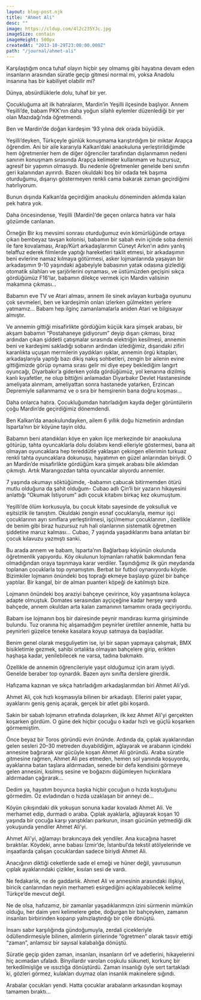 ```yaml
---
layout: blog-post.njk
title: "Ahmet Ali"
desc: ""
image: https://cldup.com/4l2c235YJc.jpg
imageSize: contain
imageHeight: 500px
createdAt: "2013-10-29T23:00:00.000Z"
path: "/journal/ahmet-ali"
---
```


Karşılaştığım onca tuhaf olayın hiçbir şey olmamış gibi hayatına devam eden insanların arasından süratle geçip gitmesi normal mi, yoksa Anadolu insanına has bir kabiliyet olabilir mi?

Dünya, absürdlüklerle dolu, tuhaf bir yer.

Çocukluğuma ait ilk hatıralarım, Mardin’in Yeşilli ilçesinde başlıyor. Annem Yeşilli’de, babam PKK’nın daha yoğun silahlı eylemler düzenlediği bir yer olan Mazıdağı’nda öğretmendi.

Ben ve Mardin’de doğan kardeşim ‘93 yılına dek orada büyüdük.

Yeşilli’deyken, Türkçeyle günlük konuşmama karıştırdığım bir miktar Arapça öğrendim. Ani bir aile kararıyla Kalkan’daki anaokuluna yerleştirildiğimde hem öğretmenler hem de diğer öğrenciler tarafından dışlanmamın nedeni sanırım konuşmam sırasında Arapça kelimeler kullanmam ve huzursuz, agresif bir yapımın olmasıydı. Bu nedenle öğretmenler genelde beni sınıfın geri kalanından ayırırdı. Bazen okuldaki boş bir odada tek başıma oturduğumu, dışarıyı göstermeyen renkli cama bakarak zaman geçirdiğimi hatırlıyorum.

Bunun dışında Kalkan’da geçirdiğim anaokulu döneminden aklımda kalan pek hatıra yok.

Daha öncesindense, Yeşilli (Mardin)’de geçen onlarca hatıra var hala gözümde canlanan.

Örneğin Bir kış mevsimi sonrası oturduğumuz evin kömürlüğünde ortaya çıkan bembeyaz tavşan kolonisi, babamın bir sabah evin içinde soba demiri ile fare kovalaması, Arap/Kürt arkadaşlarımın Cüneyt Arkın’ın adını yanlış telaffuz ederek filmlerde yaptığı hareketleri taklit etmesi, bir arkadaşımın beni evlerine namaz kılmaya götürmesi, asker lojmanlarında yaşayan bir arkadaşımın 9-10 yaşındaki ağabeyiyle babasının yatak odasına gizlediği otomatik silahları ve şarjörlerini oynaması, ve üstümüzden geçişini sıkça gördüğümüz F16'lar, babamın dilekçe vermek için Mardin valisinin makamına çıkması…

Babamın eve TV ve Atari alması, annem ile sinek avlayan kurbağa oyununu çok sevmeleri, ben ve kardeşimin onları izlerken gülmekten yerlere yatmamız... Babam hep ilginç zamanlamalarla aniden Atari ve bilgisayar almıştır.

Ve annemin gittiği misafirlikte gördüğüm küçük kara şimşek arabası, bir akşam babamın “Postahaneye gidiyorum” deyip dışarı çıkması, biraz ardından çıkan şiddetli çatışmalar sırasında elektriğin kesilmesi, annemin beni ve kardeşimi sakladığı sobanın ardından izlediğimiz, dışarıdaki zifiri karanlıkta uçuşan mermilerin yaydıkları ışıklar, annemin örgü kitapları, arkadaşlarıyla yaptığı bazı dikiş nakış sohbetleri, zengin bir ailenin evine gittiğimizde görüp oynama sırası gelir mi diye epey beklediğim langırt oyuncağı, Diyarbakır’a giderken yolda gördüğümüz, yol kenarına dizilmiş kanlı kıyafetler, ne olup bittiğini anlamadan Diyarbakır Devlet Hastanesinde ameliyata alınmam, ameliyattan sonra hastanede yatarken, Erzincan Depremiyle sallanmamız ve o sıra bir hemşirenin bana doğru koşması…

Daha onlarca hatıra. Çocukluğumdan hatırladığım kayda değer görüntülerin çoğu Mardin’de geçirdiğimiz dönemdendi.

Ben Kalkan’da anaokulundayken, ailem 6 yıllık doğu hizmetinin ardından Isparta’nın bir köyüne tayin oldu.

Babamın beni atandıkları köye en yakın ilçe merkezinde bir anaokuluna götürüp, tahta oyuncaklarla dolu dolabını kendi elleriyle göstermesi, bana ait olmayan oyuncaklara hep tereddütle yaklaşan çekingen ellerimin turkuaz renkli tahta oyuncaklara dokunuşu, hayatımın en güzel anlarından biriydi. O an Mardin’de misafirlikte gördüğüm kara şimşek arabası bile aklımdan çıkmıştı. Artık Marangozdan tahta oyuncaklar alıyordu annemler.

7 yaşında okumayı söktüğümde, -babamın çabucak bitirmemden ötürü mutlu olduğuna da şahit olduğum- Cubao adlı Çin’li bir yazarın hikayesini anlattığı “Okumak İstiyorum” adlı çocuk kitabını birkaç kez okumuştum.

Yeşilli’de ölüm korkusuyla, bu çocuk kitabı sayesinde de yoksulluk ve eşitsizlik ile tanıştım. Okuldaki zengin esnaf çocuklarıyla, memur işçi çocuklarının ayrı sınıflara yerleştirilmesi, işçi/memur çocuklarının , özellikle de benim gibi biraz huzursuz ruh hali olanlarının sistematik öğretmen şiddetine maruz kalması… Cubao, 7 yaşında yaşadıklarımı bana anlatan bir çocuk kılavuzu yazmıştı sanki.

Bu arada annem ve babam, Isparta’nın Bağlarbaşı köyünün okulunda öğretmenlik yapıyordu. Köy okulunun lojmanları rahatlık bakımından fena olmadığından oraya taşınmaya karar verdiler. Taşındığımız ilk gün meydanda toplanan çocuklarla top oynamıştım. Berbat bir futbol oynanıyordu köyde. Bizimkiler lojmanın önündeki boş toprağı ekmeye başlayıp güzel bir bahçe yaptılar. Bir kangal, bir de alman puanteri köpeği de katılmıştı bize.

Lojmanın önündeki boş araziyi bahçeye çevirince, köy yaşantısına kolayca adapte olmuştuk. Domates serasından ayçiçeğine kadar herşey vardı bahçede, annem okuldan arta kalan zamanının tamamını orada geçiriyordu.

Babam ise lojmanın boş bir dairesinde peynir mandırası kurma girişiminde bulundu. Tuz oranına hiç alışamadığım peynirler ürettiler annemle, hatta bu peynirleri güzelce teneke kasalara koyup satmaya da başladılar.

Benim genel olarak meşguliyetim ise, iyi bir sapan yapmaya çalışmak, BMX bisikletimle gezmek, sahibi ortalıkta olmayan bahçelere girip, erikten haşhaşa kadar, yenilebilecek ne varsa, tadına bakmaktı.

Özellikle de annemin öğrencileriyle yaşıt olduğumuz için aram iyiydi. Genelde beraber top oynardık. Bazen aynı sınıfta derslere girerdik.

Hafızama kazınan ve sıkça hatırladığım arkadaşlarımdan biri Ahmet Ali’ydi.

Ahmet Ali, çok hızlı koşmasıyla bilinen bir arkadaştı. Ellerini palet yapar, ayaklarını geniş geniş açarak, gerçek bir atlet gibi koşardı.

Sakin bir sabah lojmanın etrafında dolaşırken, ilk kez Ahmet Ali’yi gerçekten koşarken gördüm. O güne dek hiçbir çocuğu o kadar hızlı ve güçlü koşarken görmemiştim.

Önce beyaz bir Toros göründü evin önünde. Ardında da, çıplak ayaklarından gelen sesleri 20–30 metreden duyabildiğim, ağlayarak ve arabanın içindeki annesine bağırarak var gücüyle koşan Ahmet Ali göründü. Araba süratle gitmesine rağmen, Ahmet Ali pes etmeden, hemen sol yanında koşuyordu, ayaklarına batan taşlara aldırmadan, senede bir defa kendisini görmeye gelen annesini, kısılmış sesine ve boğazını düğümleyen hıçkırıklara aldırmadan çağırarak…

Dedim ya, hayatım boyunca başka hiçbir çocuğun o hızda koştuğunu görmedim. Öz evladından o hızda uzaklaşan bir anneyi de…

Köyün çıkışındaki dik yokuşun sonuna kadar kovaladı Ahmet Ali. Ve merhamet edip, durmadı o araba. Çıplak ayaklarla, ağlayarak koşan 10 yaşında bir çocuğa karşı yarıştıkları parkurun, insan gücünün yetmediği dik yokuşunda yendiler Ahmet Ali’yi.

Ahmet Ali’yi, ağlamayı bırakıncaya dek yendiler. Ana kucağına hasret bıraktılar. Köydeki, anne babası İzmir’de, İstanbul’da tekstil atölyelerinde ve inşaatlarda çalışan çocuklardan sadece biriydi Ahmet Ali.

Anacığının diktiği ceketlerde sade el emeği ve hüner değil, yavrusunun çıplak ayaklarındaki çizikler, kısılan sesi de vardı.

Ne fedakarlık, ne de gaddarlık. Ahmet Ali ve annesinin arasındaki ilişkiyi, biricik canlarından neyin merhameti esirgediğini açıklayabilecek kelime Türkçe’de mevcut değil.

Ne de olsa, hafızamız, bir zamanlar yaşadıklarımızın izini sürmenin mümkün olduğu, her daim yeni kelimelere gebe, doğurgan bir bahçeyken, zamanın insanları birbirinden koparıp yalnızlaştırdığı bir çöle dönüştü.

İnsanı sabır karşılığında gündoğumuyla, zerdali çicekleriyle ödüllendirmesiyle bilinen, alimlerin şiirlerinde “ögretmen” olarak tasvir ettiği “zaman”, anlamsız bir sayısal kalabalığa dönüştü.

Süratle geçip giden zaman, insanları, insanların örf ve adetlerini, hikayelerini hiç acımadan ufaladı. Binyıllardır varolan coşkulu sükuneti, korkunç bir terkedilmişliğe ve ıssızlığa dönüştürdü. Zaman insanlığı öyle sert tartakladı ki, gözleri görmez, kulakları duymaz olan insanlık makinelere sığındı.

Arabalar çocukları yendi. Hatta çocuklar arabaların arkasından koşmayı tamamen bıraktı…
